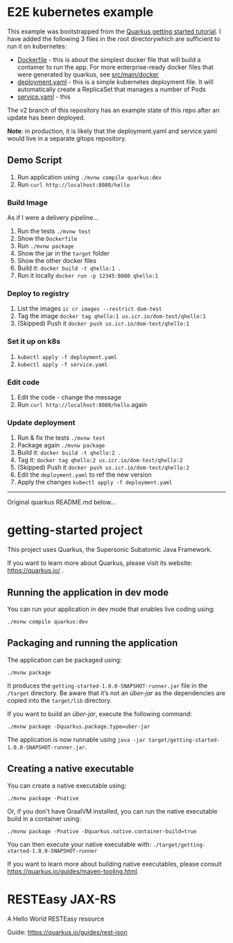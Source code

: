 # E2E kubernetes example

This example was bootstrapped from the [Quarkus getting started tutorial](https://quarkus.io/guides/getting-started). I have added the following 3 files in the root directorywhich are sufficient to run it on kubernetes:

- [Dockerfile](Dockerfile) - this is about the simplest docker file that will build a container to run the app. For more enterprise-ready docker files that were generated by quarkus, see [src/main/docker](src/main/docker)
- [deployment.yaml](deployment.yaml) - this is a simple kubernetes deployment file. It will automatically create a ReplicaSet that manages a number of Pods
- [service.yaml](service.yaml) - this 

The v2 branch of this repository has an example state of this repo after an update has been deployed.

**Note**: in production, it is likely that the deployment.yaml and service.yaml would live in a separate gitops repository.

## Demo Script

1. Run application using `./mvnw compile quarkus:dev`
2. Run `curl http://localhost:8080/hello`

### Build Image
As if I were a delivery pipeline...
1. Run the tests `./mvnw test`
2. Show the `Dockerfile`
3. Run `./mvnw package`
4. Show the jar in the `target` folder
5. Show the other docker files
6. Build it: `docker build -t qhello:1 .`
7. Run it locally `docker run -p 12345:8080 qhello:1`

### Deploy to registry
1. List the images `ic cr images --restrict dom-test`
2. Tag the image `docker tag qhello:1 us.icr.io/dom-test/qhello:1`
3. (Skipped) Push it `docker push us.icr.io/dom-test/qhello:1`

### Set it up on k8s
1. `kubectl apply -f deployment.yaml`
2. `kubectl apply -f service.yaml`

### Edit code
1. Edit the code - change the message
2. Run `curl http://localhost:8080/hello` again

### Update deployment
1. Run & fix the tests `./mvnw test`
2. Package again `./mvnw package`
3. Build it: `docker build -t qhello:2 .`
4. Tag it: `docker tag qhello:2 us.icr.io/dom-test/qhello:2`
5. (Skipped) Push it `docker push us.icr.io/dom-test/qhello:2`
6. Edit the `deployment.yaml` to ref the new version
7. Apply the changes `kubectl apply -f deployment.yaml`

---

Original quarkus README.md below...

# getting-started project

This project uses Quarkus, the Supersonic Subatomic Java Framework.

If you want to learn more about Quarkus, please visit its website: https://quarkus.io/ .

## Running the application in dev mode

You can run your application in dev mode that enables live coding using:
```shell script
./mvnw compile quarkus:dev
```

## Packaging and running the application

The application can be packaged using:
```shell script
./mvnw package
```
It produces the `getting-started-1.0.0-SNAPSHOT-runner.jar` file in the `/target` directory.
Be aware that it’s not an _über-jar_ as the dependencies are copied into the `target/lib` directory.

If you want to build an _über-jar_, execute the following command:
```shell script
./mvnw package -Dquarkus.package.type=uber-jar
```

The application is now runnable using `java -jar target/getting-started-1.0.0-SNAPSHOT-runner.jar`.

## Creating a native executable

You can create a native executable using: 
```shell script
./mvnw package -Pnative
```

Or, if you don't have GraalVM installed, you can run the native executable build in a container using: 
```shell script
./mvnw package -Pnative -Dquarkus.native.container-build=true
```

You can then execute your native executable with: `./target/getting-started-1.0.0-SNAPSHOT-runner`

If you want to learn more about building native executables, please consult https://quarkus.io/guides/maven-tooling.html.

# RESTEasy JAX-RS

<p>A Hello World RESTEasy resource</p>

Guide: https://quarkus.io/guides/rest-json
